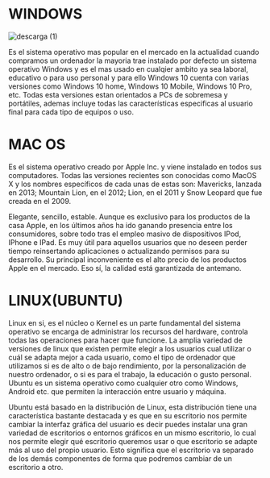 # WINDOWS 

![descarga (1)](https://user-images.githubusercontent.com/71392489/94176047-d11bd380-fe97-11ea-9678-23c8ef09c68b.jpeg)

Es el sistema operativo mas popular en el mercado en la actualidad cuando compramos un ordenador la mayoria trae instalado por defecto un sistema operativo Windows y es el mas usado en cualqier ambito ya sea laboral, educativo o para uso personal y para ello Windows 10 cuenta con varias versiones como Windows 10 home, Windows 10 Mobile, Windows 10 Pro, etc.  Todas esta versiones estan orientados a PCs de sobremesa y portátiles, ademas incluye todas las características especificas al usuario final para cada tipo de equipos o uso.


# MAC OS  
Es el sistema operativo creado por Apple Inc. y viene instalado en todos sus computadores. Todas las versiones recientes son conocidas como MacOS X y los nombres específicos de cada unas de estas son: Mavericks, lanzada en 2013; Mountain Lion, en el 2012; Lion, en el 2011 y Snow Leopard que fue creada en el 2009.


Elegante, sencillo, estable. Aunque es exclusivo para los productos de la casa Apple, en los últimos años ha ido ganando presencia entre los consumidores, sobre todo tras el empleo masivo de dispositivos IPod, IPhone e IPad. Es muy útil para aquellos usuarios que no deseen perder tiempo reinsertando aplicaciones o actualizando permisos para su desarrollo. Su principal inconveniente es el alto precio de los productos Apple en el mercado. Eso sí, la calidad está garantizada de antemano.



# LINUX(UBUNTU)                                                              

Linux en si, es el núcleo o Kernel es un parte fundamental del sistema operativo se encarga de administrar los recursos del hardware, controla todas las operaciones para hacer que funcione.
La amplia variedad de versiones de linux que existen permite elegir a los usuarios cual utilizar o cuál se adapta mejor a cada usuario, como el tipo de ordenador que utilizamos si es de alto o de bajo rendimiento, por la personalización de nuestro ordenador, o si es para el trabajo, la educación o gusto personal. 
Ubuntu es un sistema operativo como cualquier otro como Windows, Android etc. que permiten la interacción entre usuario y máquina.

Ubuntu está basado en la distribución de Linux, esta distribución tiene una característica bastante destacada y es que en su escritorio nos permite cambiar la interfaz gráfica del usuario es decir puedes instalar una gran variedad de escritorios o entornos gráficos en un mismo escritorio, lo cual nos permite elegir qué escritorio queremos usar o que escritorio se adapte más al uso del propio usuario. Esto significa que el escritorio va separado de los demás componentes de forma que podremos cambiar de un escritorio a otro.

